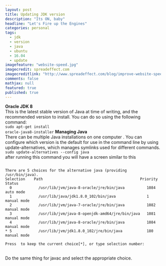 ```yaml
---
layout: post
title: Updating JDK version
description: "Its ON, baby"
headline: "Let's Fire up the Engines"
categories: personal
tags: 
  - jdk
  - version
  - java
  - ubuntu
  - 16.04
  - update
imagefeature: "website-speed.jpg"
imagecredit: spreadeffect.com
imagecreditlink: "http://www.spreadeffect.com/blog/improve-website-speed/"
comments: false
mathjax: null
featured: true
published: true
---
```

<b>Oracle JDK 8</b><br>
This is the latest stable version of Java at time of writing, and the recommended version to install. You can do so using the following command:<br>
	<code>sudo apt-get install oracle-java8-installer</code>
<b>Managing Java</b><br>
There can be multiple Java installations on one computer . You can configure which version is the default for use in the command line by using update-alternatives, which manages symlinks used for different commands.<br>
<code>sudo update-alternatives --config java</code>
<br>
after running this command you will have a screen similar to this
<pre><code>
There are 5 choices for the alternative java (providing /usr/bin/java).
Selection    Path                                            Priority   Status
  0            /usr/lib/jvm/java-8-oracle/jre/bin/java          1084      auto mode
  1            /usr/lib/java/jdk1.8.0_102/bin/java              1         manual mode
  2            /usr/lib/jvm/java-7-oracle/jre/bin/java          1082      manual mode
  3            /usr/lib/jvm/java-8-openjdk-amd64/jre/bin/java   1081      manual mode
  4            /usr/lib/jvm/java-8-oracle/jre/bin/java          1084      manual mode
* 5            /usr/lib/jvm/jdk1.8.0_102/jre/bin/java           180       manual mode

Press <enter> to keep the current choice[*], or type selection number: 
</code>
</pre>
Do the same thing for javac and select the appropriate choice.